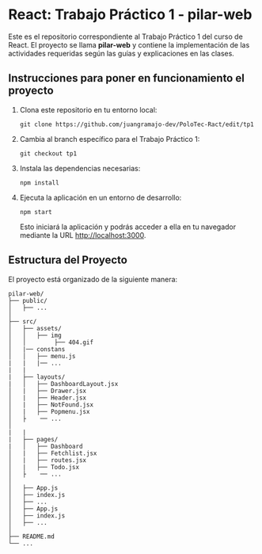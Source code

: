 # React: Trabajo Práctico 1 - pilar-web

Este es el repositorio correspondiente al Trabajo Práctico 1 del curso de React. El proyecto se llama **pilar-web** y contiene la implementación de las actividades requeridas según las guías y explicaciones en las clases.

## Instrucciones para poner en funcionamiento el proyecto

1. Clona este repositorio en tu entorno local:

   ```
   git clone https://github.com/juangramajo-dev/PoloTec-Ract/edit/tp1
   ```

2. Cambia al branch específico para el Trabajo Práctico 1:

   ```
   git checkout tp1
   ```

3. Instala las dependencias necesarias:

   ```
   npm install
   ```

4. Ejecuta la aplicación en un entorno de desarrollo:

   ```
   npm start
   ```

   Esto iniciará la aplicación y podrás acceder a ella en tu navegador mediante la URL [http://localhost:3000](http://localhost:3000).

## Estructura del Proyecto

El proyecto está organizado de la siguiente manera:

```
pilar-web/
├── public/
│   ├── ...
│
├── src/
│   ├── assets/
│   │   ├── img
│   │        ├── 404.gif
│   |── constans
│   │   ├── menu.js
|   |   |── ...
|   |
|   ├── layouts/
|   │   ├── DashboardLayout.jsx
│   |   ├── Drawer.jsx
│   |   ├── Header.jsx
│   |   ├── NotFound.jsx
│   |   ├── Popmenu.jsx
│   ├    ── ...
│
|   |
|   ├── pages/
|   │   ├── Dashboard
│   |   ├── Fetchlist.jsx
│   |   ├── routes.jsx
│   |   ├── Todo.jsx
│   ├    ── ...
│
│   ├── App.js
│   ├── index.js
│   ├── ...
│   ├── App.js
│   ├── index.js
│   ├── ...
│
├── README.md
└── ...
```


